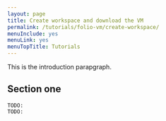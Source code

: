 ```yaml
---
layout: page
title: Create workspace and download the VM
permalink: /tutorials/folio-vm/create-workspace/
menuInclude: yes
menuLink: yes
menuTopTitle: Tutorials
---
```


This is the introduction parapgraph.

## Section one

```
TODO:
TODO:
```

